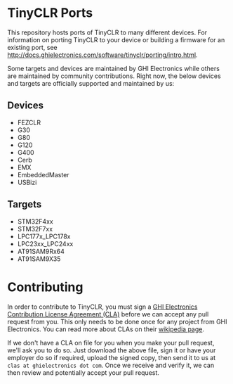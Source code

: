 # TinyCLR Ports
This repository hosts ports of TinyCLR to many different devices. For information on porting TinyCLR to your device or building a firmware for an existing port, see http://docs.ghielectronics.com/software/tinyclr/porting/intro.html.

Some targets and devices are maintained by GHI Electronics while others are maintained by community contributions. Right now, the below devices and targets are officially supported and maintained by us: 

## Devices
- FEZCLR
- G30
- G80
- G120
- G400
- Cerb
- EMX
- EmbeddedMaster
- USBizi

## Targets
- STM32F4xx
- STM32F7xx
- LPC177x_LPC178x
- LPC23xx_LPC24xx
- AT91SAM9Rx64
- AT91SAM9X35

# Contributing
In order to contribute to TinyCLR, you must sign a [GHI Electronics Contribution License Agreement (CLA)](http://files.ghielectronics.com/downloads/Documents/GHI%20Electronics%20Contribution%20License%20Agreement.pdf) before we can accept any pull request from you. This only needs to be done once for any project from GHI Electronics. You can read more about CLAs on their [wikipedia page](http://en.wikipedia.org/wiki/Contributor_License_Agreement).

If we don't have a CLA on file for you when you make your pull request, we'll ask you to do so. Just download the above file, sign it or have your employer do so if required, upload the signed copy, then send it to us at `clas at ghielectronics dot com`. Once we receive and verify it, we can then review and potentially accept your pull request.
